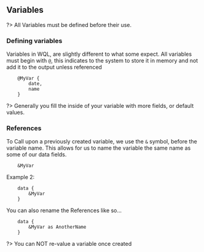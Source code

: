 ## Variables

?> All Variables must be defined before their use.

### Defining variables

Variables in WQL, are slightly different to what some expect.
All variables must begin with `@`, this indicates to the system to store
it in memory and not add it to the output unless referenced

```WQL
    @MyVar {
        date,
        name
    }
```

?> Generally you fill the inside of your variable with more fields, or default values.

### References

To Call upon a previously created variable, we use the `&` symbol, before
the variable name. This allows for us to name the variable the same name
as some of our data fields.

```WQL
    &MyVar
```

Example 2:

```WQL
    data {
        &MyVar
    }
```

You can also rename the References like so...

```WQL
    data {
        &MyVar as AnotherName
    }
```

?> You can NOT re-value a variable once created
